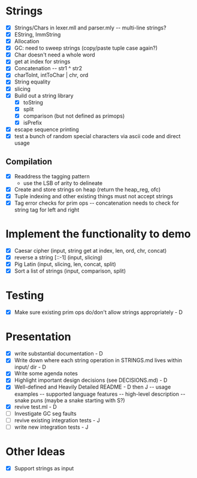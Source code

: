 # Strings

-   [x] Strings/Chars in lexer.mll and parser.mly
        -- multi-line strings?
-   [x] EString, ImmString
-   [x] Allocation
-   [x] GC: need to sweep strings (copy/paste tuple case again?)
-   [x] Char doesn't need a whole word
-   [x] get at index for strings
-   [x] Concatenation
        -- str1 ^ str2
-   [x] charToInt, intToChar | chr, ord
-   [x] String equality
-   [x] slicing
-   [x] Build out a string library
    -   [x] toString
    -   [x] split
    -   [x] comparison (but not defined as primops)
    -   [x] isPrefix
-   [x] escape sequence printing
-   [x] test a bunch of random special characters via ascii code and direct usage

## Compilation

-   [x] Readdress the tagging pattern
    -   use the LSB of arity to delineate
-   [x] Create and store strings on heap (return the heap_reg, ofc)
-   [x] Tuple indexing and other existing things must not accept strings
-   [x] Tag error checks for prim ops
        -- concatenation needs to check for string tag for left and right

# Implement the functionality to demo

-   [x] Caesar cipher (input, string get at index, len, ord, chr, concat)
-   [x] reverse a string [::-1] (input, slicing)
-   [x] Pig Latin (input, slicing, len, concat, split)
-   [x] Sort a list of strings (input, comparison, split)

# Testing

-   [x] Make sure existing prim ops do/don't allow strings appropriately - D

# Presentation

-   [x] write substantial documentation - D
-   [x] Write down where each string operation in STRINGS.md lives within input/ dir - D
-   [x] Write some agenda notes
-   [x] Highlight important design decisions (see DECISIONS.md) - D
-   [x] Well-defined and Heavily Detailed README - D then J
        -- usage examples
        -- supported language features
        -- high-level description
        -- snake puns (maybe a snake starting with S?)
-   [x] revive test.ml - D
-   [ ] Investigate GC seg faults
-   [ ] revive existing integration tests - J
-   [ ] write new integration tests - J

# Other Ideas

-   [x] Support strings as input
